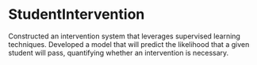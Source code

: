 # StudentIntervention
Constructed an intervention system that leverages supervised learning techniques. Developed a model that will predict the likelihood that a given student will pass, quantifying whether an intervention is necessary.
